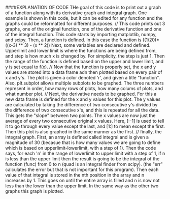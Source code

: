 ####EXPLANATION OF CODE
THe goal of this code is to print out a graph of a function along with its derivative graph and integral graph.
One example is shown in this code, but it can be edited for any function and the graphs could be reformatted for different purposes.
//
This code prints out 3 graphs, one of the original function, one of the derivative function and one of the integral function. 
This code starts by importing matplotlib, numpy, and scipy. 
Then, a function is defined. In this case the function is ((1/20)*((x-3) ** 3) - (x ** 2))
Next, some variables are declared and defined. 
Upperlimit and lower limit is where the functions are being defined from, and step is how much x is changed by. For simplicity, the step is just 1. 
Then the range of the function is defined based on the upper and lower limit, and y is set equal to f(x). 
//
Now that the function is properly set, the x and y values are stored into a data frame adn then plotted based on every pair of x and y's. 
The plot is given a color denoted 'r', and given a title "function". Also, plt.subplot allows multiple subplots to be graphed. 
The three numbers represent in order, how many rows of plots, how many colums of plots, and what number plot. 
//
      Next, the derivative needs to be graphed. 
For this a new data frame is defined for the x and y values for this plot. 
The y values are calculated by taking the difference of two consecutive y's divided by the difference of two consecutive x's, and this is repeated for all the data. 
This gets the "slope" between two points. The x values are now just the average of every two consecutive original x values. 
Here, [:-1] is used to tell it to go through every value except the last, and [1:] to mean except the first. 
Then this plot is also graphed in the same manner as the first.
//
       finally, the integral graph.
First, an array is defined called integral and is given a magnitude of 30 
(becasue that is how many values we are going to define which is based on upperlimit-lowerlimit, with a step of 1). 
Then the code says, for each 'n' in the range of lowerlimit to upper limit with a step of 1, 
if n is less than the upper limit then the result is going to be the integral of the function (func) from 0 to n (quad is an integral finder from scipy). 
(the "err" calculates the error but that is not important for this program). 
Then each value of that integral is stored in the nth position in the array and n increases by 1. 
This goes on until the entire array is filled and n is now not less than the lower than the upper limit. 
In the same way as the other two graphs this graph is plotted. 
